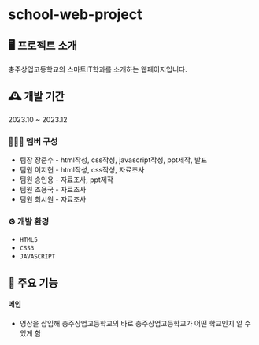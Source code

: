 # school-web-project

## 🖥 프로젝트 소개
충주상업고등학교의 스마트IT학과를 소개하는 웹페이지입니다.

## 🕰 개발 기간
2023.10 ~ 2023.12

### 🧑‍🤝‍🧑 멤버 구성
 - 팀장 장준수 - html작성, css작성, javascript작성, ppt제작, 발표
 - 팀원 이지현 - html작성, css작성, 자료조사
 - 팀원 송인용 - 자료조사, ppt제작
 - 팀원 조용국 - 자료조사
 - 팀원 최시원 - 자료조사

### ⚙ 개발 환경
 - `HTML5`
 - `CSS3`
 - `JAVASCRIPT`

## 📌 주요 기능
#### 메인
 - 영상을 삽입해 충주상업고등학교의 바로 충주상업고등학교가 어떤 학교인지 알 수 있게 함
